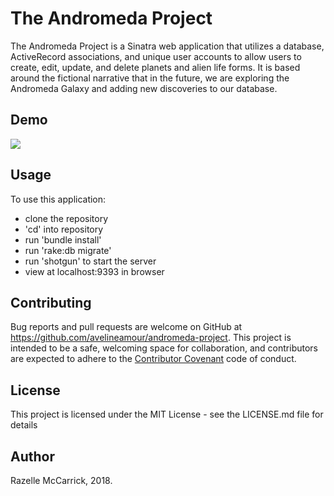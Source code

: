 # The Andromeda Project

The Andromeda Project is a Sinatra web application that utilizes a database, ActiveRecord associations, and unique user accounts to allow users to create, edit, update, and delete planets and alien life forms. It is based around the fictional narrative that in the future, we are exploring the Andromeda Galaxy and adding new discoveries to our database.

## Demo

![](https://i.imgur.com/LjhJQ2y.gifv)

## Usage

To use this application:

* clone the repository
* 'cd' into repository
* run 'bundle install'
* run 'rake:db migrate'
* run 'shotgun' to start the server
* view at localhost:9393 in browser


## Contributing

Bug reports and pull requests are welcome on GitHub at https://github.com/avelineamour/andromeda-project. This project is intended to be a safe, welcoming space for collaboration, and contributors are expected to adhere to the [Contributor Covenant](http://contributor-covenant.org) code of conduct.


## License

This project is licensed under the MIT License - see the LICENSE.md file for details

## Author

Razelle McCarrick, 2018.
